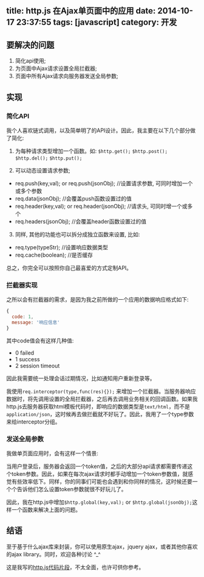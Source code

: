 title: http.js 在Ajax单页面中的应用
date: 2014-10-17 23:37:55
tags: [javascript]
category: 开发
---

## 要解决的问题

1. 简化api使用;
2. 为页面中Ajax请求设置全局拦截器;
3. 页面中所有Ajax请求向服务器发送全局参数;

## 实现

### 简化API

我个人喜欢链式调用，以及简单明了的API设计。因此，我主要在以下几个部分做了简化:

1. 为每种请求类型增加一个函数。如:  `$http.get();` `$http.post();` `$http.del();` `$http.put();`

2. 可以动态设置请求参数; 

 * req.push(key,val); or req.push(jsonObj); //设置请求参数, 可同时增加一个或多个参数
 * req.data(jsonObj); //会覆盖push函数设置过的值
 * req.header(key,val); or req.header(jsonObj); //请求头, 可同时增一个或多个
 * req.headers(jsonObj); //会覆盖header函数设置过的值

3. 同样, 其他的功能也可以拆分成独立函数来设置, 比如: 

 * req.type(typeStr); //设置响应数据类型
 * req.cache(boolean); //是否缓存
 
总之，你完全可以按照你自己最喜爱的方式定制API。

<!-- more -->
### 拦截器实现

之所以会有拦截器的需求，是因为我之前所做的一个应用的数据响应格式如下: 

```javascript
{
  code: 1,
  message: '响应信息'
}
```

其中code值会有这样几种值: 
* 0 failed
* 1 success
* 2 session timeout

因此我需要统一处理会话过期情况，比如通知用户重新登录等。

我使用`req.interceptor(type,func(res){});` 来增加一个拦截器。当服务器响应数据时，将先调用设置的全局拦截器，之后再去调用业务相关的回调函数。如果我http.js去服务器获取html模板代码时，即响应的数据类型是`text/html`，而不是`application/json`，这时候再去做拦截就不好玩了。因此，我用了一个type参数来给interceptor分组。

### 发送全局参数

我做单页面应用时，会有这样一个情景: 

当用户登录后，服务器会返回一个token值，之后的大部分api请求都需要传递这个token参数。因此，如果在每次ajax请求时都手动增加一个token参数值，就感觉有些效率低下。同样，你的同事们可能也会遇到和你同样的情况，这时候还要一个个告诉他们怎么设置token参数就很不好玩儿了。

因此，我在http.js中增加`$http.global(key,val);` or `$http.global(jsonObj);`这样一个函数来解决上面的问题。

## 结语

至于基于什么ajax库来封装，你可以使用原生ajax，jquery ajax，或者其他你喜欢的ajax library。同时，欢迎各种讨论 ^_^

这是我写的[http.js代码片段](https://gist.github.com/lenbo-ma/0213bfea8e3f08ff8d66)，不太全面，也许可供你参考。


